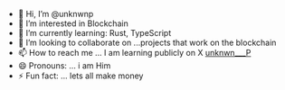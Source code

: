 - 👋 Hi, I’m @unknwnp
- 👀 I’m interested in Blockchain
- 🌱 I’m currently learning: Rust, TypeScript
- 💞️ I’m looking to collaborate on ...projects that work on the blockchain
- 📫 How to reach me ... I am learning publicly on X [unknwn___P](https://x.com/unknwn___p)
- 😄 Pronouns: ... i am Him
- ⚡ Fun fact: ... lets all make money

<!---
unknwnp/unknwnp is a ✨ special ✨ repository because its `README.md` (this file) appears on your GitHub profile.
You can click the Preview link to take a look at your changes.
--->
